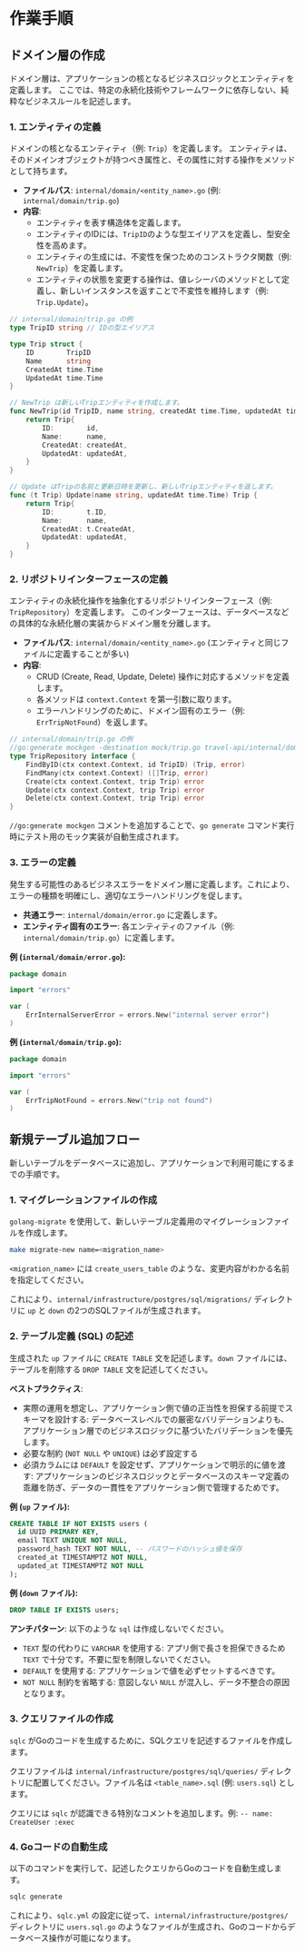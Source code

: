 # 作業手順

## ドメイン層の作成

ドメイン層は、アプリケーションの核となるビジネスロジックとエンティティを定義します。
ここでは、特定の永続化技術やフレームワークに依存しない、純粋なビジネスルールを記述します。

### 1. エンティティの定義

ドメインの核となるエンティティ（例: `Trip`）を定義します。
エンティティは、そのドメインオブジェクトが持つべき属性と、その属性に対する操作をメソッドとして持ちます。

-   **ファイルパス**: `internal/domain/<entity_name>.go` (例: `internal/domain/trip.go`)
-   **内容**:
    -   エンティティを表す構造体を定義します。
    -   エンティティのIDには、`TripID`のような型エイリアスを定義し、型安全性を高めます。
    -   エンティティの生成には、不変性を保つためのコンストラクタ関数（例: `NewTrip`）を定義します。
    -   エンティティの状態を変更する操作は、値レシーバのメソッドとして定義し、新しいインスタンスを返すことで不変性を維持します（例: `Trip.Update`）。

```go
// internal/domain/trip.go の例
type TripID string // IDの型エイリアス

type Trip struct {
	ID        TripID
	Name      string
	CreatedAt time.Time
	UpdatedAt time.Time
}

// NewTrip は新しいTripエンティティを作成します。
func NewTrip(id TripID, name string, createdAt time.Time, updatedAt time.Time) Trip {
	return Trip{
		ID:        id,
		Name:      name,
		CreatedAt: createdAt,
		UpdatedAt: updatedAt,
	}
}

// Update はTripの名前と更新日時を更新し、新しいTripエンティティを返します。
func (t Trip) Update(name string, updatedAt time.Time) Trip {
	return Trip{
		ID:        t.ID,
		Name:      name,
		CreatedAt: t.CreatedAt,
		UpdatedAt: updatedAt,
	}
}
```

### 2. リポジトリインターフェースの定義

エンティティの永続化操作を抽象化するリポジトリインターフェース（例: `TripRepository`）を定義します。
このインターフェースは、データベースなどの具体的な永続化層の実装からドメイン層を分離します。

-   **ファイルパス**: `internal/domain/<entity_name>.go` (エンティティと同じファイルに定義することが多い)
-   **内容**:
    -   CRUD (Create, Read, Update, Delete) 操作に対応するメソッドを定義します。
    -   各メソッドは `context.Context` を第一引数に取ります。
    -   エラーハンドリングのために、ドメイン固有のエラー（例: `ErrTripNotFound`）を返します。

```go
// internal/domain/trip.go の例
//go:generate mockgen -destination mock/trip.go travel-api/internal/domain TripRepository
type TripRepository interface {
	FindByID(ctx context.Context, id TripID) (Trip, error)
	FindMany(ctx context.Context) ([]Trip, error)
	Create(ctx context.Context, trip Trip) error
	Update(ctx context.Context, trip Trip) error
	Delete(ctx context.Context, trip Trip) error
}
```
`//go:generate mockgen` コメントを追加することで、`go generate` コマンド実行時にテスト用のモック実装が自動生成されます。

### 3. エラーの定義

発生する可能性のあるビジネスエラーをドメイン層に定義します。これにより、エラーの種類を明確にし、適切なエラーハンドリングを促します。

-   **共通エラー**: `internal/domain/error.go` に定義します。
-   **エンティティ固有のエラー**: 各エンティティのファイル（例: `internal/domain/trip.go`）に定義します。

**例 (`internal/domain/error.go`):**
```go
package domain

import "errors"

var (
	ErrInternalServerError = errors.New("internal server error")
)
```

**例 (`internal/domain/trip.go`):**
```go
package domain

import "errors"

var (
	ErrTripNotFound = errors.New("trip not found")
)
```

## 新規テーブル追加フロー

新しいテーブルをデータベースに追加し、アプリケーションで利用可能にするまでの手順です。

### 1. マイグレーションファイルの作成

`golang-migrate` を使用して、新しいテーブル定義用のマイグレーションファイルを作成します。

```bash
make migrate-new name=<migration_name>
```

`<migration_name>` には `create_users_table` のような、変更内容がわかる名前を指定してください。

これにより、`internal/infrastructure/postgres/sql/migrations/` ディレクトリに `up` と `down` の2つのSQLファイルが生成されます。

### 2. テーブル定義 (SQL) の記述

生成された `up` ファイルに `CREATE TABLE` 文を記述します。`down` ファイルには、テーブルを削除する `DROP TABLE` 文を記述してください。

**ベストプラクティス**:
- 実際の運用を想定し、アプリケーション側で値の正当性を担保する前提でスキーマを設計する: データベースレベルでの厳密なバリデーションよりも、アプリケーション層でのビジネスロジックに基づいたバリデーションを優先します。
- 必要な制約 (`NOT NULL` や `UNIQUE`) は必ず設定する
- 必須カラムには `DEFAULT` を設定せず、アプリケーションで明示的に値を渡す: アプリケーションのビジネスロジックとデータベースのスキーマ定義の乖離を防ぎ、データの一貫性をアプリケーション側で管理するためです。

**例 (`up` ファイル):**
```sql
CREATE TABLE IF NOT EXISTS users (
  id UUID PRIMARY KEY,
  email TEXT UNIQUE NOT NULL,
  password_hash TEXT NOT NULL, -- パスワードのハッシュ値を保存
  created_at TIMESTAMPTZ NOT NULL,
  updated_at TIMESTAMPTZ NOT NULL
);
```

**例 (`down` ファイル):**
```sql
DROP TABLE IF EXISTS users;
```

**アンチパターン**:
以下のような `sql` は作成しないでください。

- `TEXT` 型の代わりに `VARCHAR` を使用する:
   アプリ側で長さを担保できるため `TEXT` で十分です。不要に型を制限しないでください。
- `DEFAULT` を使用する:
  アプリケーションで値を必ずセットするべきです。
- `NOT NULL` 制約を省略する:
  意図しない `NULL` が混入し、データ不整合の原因となります。

### 3. クエリファイルの作成

`sqlc` がGoのコードを生成するために、SQLクエリを記述するファイルを作成します。

クエリファイルは `internal/infrastructure/postgres/sql/queries/` ディレクトリに配置してください。ファイル名は `<table_name>.sql` (例: `users.sql`) とします。

クエリには `sqlc` が認識できる特別なコメントを追加します。例: `-- name: CreateUser :exec`

### 4. Goコードの自動生成

以下のコマンドを実行して、記述したクエリからGoのコードを自動生成します。

```bash
sqlc generate
```

これにより、`sqlc.yml` の設定に従って、`internal/infrastructure/postgres/` ディレクトリに `users.sql.go` のようなファイルが生成され、Goのコードからデータベース操作が可能になります。

